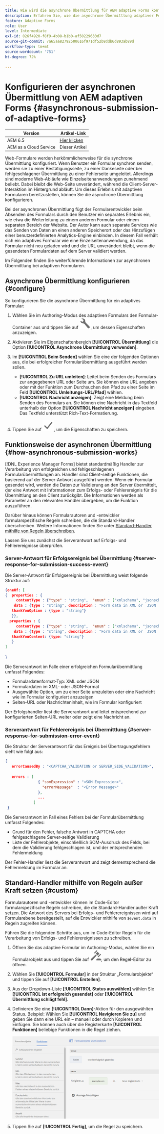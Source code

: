 ```yaml
---
title: Wie wird die asynchrone Übermittlung für AEM adaptive Forms konfiguriert?
description: Erfahren Sie, wie die asynchrone Übermittlung adaptiver Formulare konfiguriert wird. Vertiefen Sie Ihre Kenntnisse über die Funktionsweise der asynchronen Übermittlung für adaptive Formulare.
feature: Adaptive Forms
role: User
level: Intermediate
exl-id: 026f4920-f8f9-4b08-b1b0-af50229633d7
source-git-commit: 7a65aa82792500616f971df52b8ddb6d893ab89d
workflow-type: tm+mt
source-wordcount: '751'
ht-degree: 72%

---
```


# Konfigurieren der asynchronen Übermittlung von AEM adaptiven Forms {#asynchronous-submission-of-adaptive-forms}


| Version | Artikel-Link |
| -------- | ---------------------------- |
| AEM 6.5 | [Hier klicken](https://experienceleague.adobe.com/docs/experience-manager-65/forms/adaptive-forms-advanced-authoring/asynchronous-submissions-adaptive-forms.html) |
| AEM as a Cloud Service | Dieser Artikel |


Web-Formulare werden herkömmlicherweise für die synchrone Übermittlung konfiguriert. Wenn Benutzer ein Formular synchron senden, werden sie zu einer Bestätigungsseite, zu einer Dankeseite oder bei fehlgeschlagener Übermittlung zu einer Fehlerseite umgeleitet. Allerdings sind moderne Web-Abläufe wie Einzelseitenanwendungen zunehmend beliebt. Dabei bleibt die Web-Seite unverändert, während die Client-Server-Interaktion im Hintergrund abläuft. Um dieses Erlebnis mit adaptiven Formularen bereitzustellen, können Sie die asynchrone Übermittlung konfigurieren.

Bei der asynchronen Übermittlung fügt der Formularentwickler beim Absenden des Formulars durch den Benutzer ein separates Erlebnis ein, wie etwa die Weiterleitung zu einem anderen Formular oder einem separaten Bereich der Website. Der Autor kann auch separate Services wie das Senden von Daten an einen anderen Speicherort oder das Hinzufügen einer benutzerdefinierten Analytics-Engine einbinden. In diesem Fall verhält sich ein adaptives Formular wie eine Einzelseitenanwendung, da das Formular nicht neu geladen wird und die URL unverändert bleibt, wenn die gesendeten Formulardaten auf dem Server validiert werden.

Im Folgenden finden Sie weiterführende Informationen zur asynchronen Übermittlung bei adaptiven Formularen.

## Asynchrone Übermittlung konfigurieren {#configure}

So konfigurieren Sie die asynchrone Übermittlung für ein adaptives Formular:

1. Wählen Sie im Authoring-Modus des adaptiven Formulars den Formular-Container aus und tippen Sie auf ![cmppr1](assets/configure-icon.svg), um dessen Eigenschaften anzuzeigen.
1. Aktivieren Sie im Eigenschaftenbereich **[!UICONTROL Übermittlung]** die Option **[!UICONTROL Asynchrone Übermittlung verwenden]**.
1. Im **[!UICONTROL Beim Senden]** wählen Sie eine der folgenden Optionen aus, die bei erfolgreicher Formularübermittlung ausgeführt werden sollen.

   * **[!UICONTROL Zu URL umleiten]**: Leitet beim Senden des Formulars zur angegebenen URL oder Seite um. Sie können eine URL angeben oder mit der Funktion zum Durchsuchen den Pfad zu einer Seite im Feld **[!UICONTROL Umleitungs-URL/Pfad]** wählen.
   * **[!UICONTROL Nachricht anzeigen]**: Zeigt eine Meldung beim Senden des Formulars an. Sie können eine Nachricht in das Textfeld unterhalb der Option **[!UICONTROL Nachricht anzeigen]** eingeben. Das Textfeld unterstützt Rich-Text-Formatierung.

1. Tippen Sie auf ![check-button1](assets/save_icon.svg), um die Eigenschaften zu speichern.

## Funktionsweise der asynchronen Übermittlung {#how-asynchronous-submission-works}

[!DNL Experience Manager Forms] bietet standardmäßig Handler zur Verarbeitung von erfolgreichen und fehlgeschlagenen Formularübermittlungen an. Handler sind Client-seitige Funktionen, die basierend auf der Server-Antwort ausgeführt werden. Wenn ein Formular gesendet wird, werden die Daten zur Validierung an den Server übermittelt, der eine Antwort mit Informationen zum Erfolgs- oder Fehlerereignis für die Übermittlung an den Client zurückgibt. Die Informationen werden als Parameter an den relevanten Handler übergeben, um die Funktion auszuführen.

Darüber hinaus können Formularautoren und -entwickler formularspezifische Regeln schreiben, die die Standard-Handler überschreiben. Weitere Informationen finden Sie unter [Standard-Handler mithilfe von Regeln überschreiben](#custom).

Lassen Sie uns zunächst die Serverantwort auf Erfolgs- und Fehlerereignisse überprüfen.

### Server-Antwort für Erfolgsereignis bei Übermittlung {#server-response-for-submission-success-event}

Die Server-Antwort für Erfolgsereignis bei Übermittlung weist folgende Struktur auf:

```json
{oneOf: [
{  properties : {
     contentType : {"type" : "string",  "enum" : ["xmlschema", "jsonschema"]},
    data : {type : "string", description : "Form data in XML or  JSON  format"},
   thankYouOption : {type : "string"}
   }},
  properties : {
     contentType : {"type" : "string",  "enum" : ["xmlschema", "jsonschema"]},
    data : {type : "string", description : "Form data in XML or  JSON  format"},
   thankYouContent: {type: "string"}
   }
]

}
```

Die Serverantwort im Falle einer erfolgreichen Formularübermittlung umfasst Folgendes:

* Formulardatenformat-Typ: XML oder JSON
* Formulardaten im XML- oder JSON-Format
* Ausgewählte Option, um zu einer Seite umzuleiten oder eine Nachricht wie im Formular konfiguriert anzuzeigen
* Seiten-URL oder Nachrichteninhalt, wie im Formular konfiguriert

Der Erfolgshandler liest die Serverantwort und leitet entsprechend zur konfigurierten Seiten-URL weiter oder zeigt eine Nachricht an.

### Serverantwort für Fehlerereignis bei Übermittlung {#server-response-for-submission-error-event}

Die Struktur der Serverantwort für das Ereignis bei Übertragungsfehlern sieht wie folgt aus:

```json
{
   errorCausedBy : "<CAPTCHA_VALIDATION or SERVER_SIDE_VALIDATION>",

   errors : [
               { "somExpression" : "<SOM Expression>",
                 "errorMessage"  : "<Error Message>"
               },
               ...
             ]
 }
```

Die Serverantwort im Fall eines Fehlers bei der Formularübermittlung umfasst Folgendes:

* Grund für den Fehler, falsche Antwort in CAPTCHA oder fehlgeschlagene Server-seitige Validierung
* Liste der Fehlerobjekte, einschließlich SOM-Ausdruck des Felds, bei dem die Validierung fehlgeschlagen ist, und der entsprechenden Fehlermeldung

Der Fehler-Handler liest die Serverantwort und zeigt dementsprechend die Fehlermeldung im Formular an.

## Standard-Handler mithilfe von Regeln außer Kraft setzen {#custom}

Formularautoren und -entwickler können im Code-Editor formularspezifische Regeln schreiben, die die Standard-Handler außer Kraft setzen. Die Antwort des Servers bei Erfolgs- und Fehlerereignissen wird auf Formularebene bereitgestellt, auf die Entwickler mithilfe von `$event.data` in Regeln zugreifen können.

Führen Sie die folgenden Schritte aus, um im Code-Editor Regeln für die Verarbeitung von Erfolgs- und Fehlerereignissen zu schreiben.

1. Öffnen Sie das adaptive Formular im Authoring-Modus, wählen Sie ein Formularobjekt aus und tippen Sie auf ![edit-rules1](assets/edit-rules-icon.svg), um den Regel-Editor zu öffnen.
1. Wählen Sie **[!UICONTROL Formular]** in der Struktur „Formularobjekte“ und tippen Sie auf **[!UICONTROL Erstellen]**.
1. Aus der Dropdown-Liste **[!UICONTROL Status auswählen]** wählen Sie **[!UICONTROL ist erfolgreich gesendet]** oder **[!UICONTROL Übermittlung schlägt fehl]**.
1. Definieren Sie eine **[!UICONTROL Dann]**-Aktion für den ausgewählten Status. Beispiel: Wählen Sie **[!UICONTROL Navigieren Sie zu]** und geben Sie dann eine URL ein – manuell oder durch Kopieren und Einfügen. Sie können auch über die Registerkarte **[!UICONTROL Funktionen]** beliebige Funktionen in die Regel ziehen.

   ![successful submission handler](assets/form-submission-handler.png)

1. Tippen Sie auf **[!UICONTROL Fertig]**, um die Regel zu speichern.
